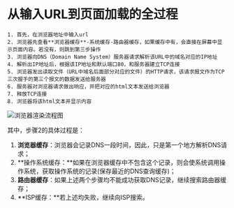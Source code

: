 # 从输入URL到页面加载的全过程

<ans>

```
1. 首先，在浏览器地址中输入url
2. 浏览器先查看**浏览器缓存**-系统缓存-路由器缓存，如果缓存中有，会直接在屏幕中显示页面内容。若没有，则跳到第三步操作
3. 浏览器向DNS（Domain Name System）服务器请求解析该URL中的域名对应的IP地址
4. 解析出IP地址后，根据该IP地址和默认端口80，和服务器建立TCP连接
5. 浏览器发出读取文件（URL中域名后面部分对应的文件）的HTTP请求，该请求报文作为TCP三次握手的第三个报文的数据发送给服务器
6. 服务器对浏览器请求做出响应，并把对应的html文本发送给浏览器
7. 释放TCP连接
8. 浏览器将该html文本并显示内容
```

![浏览器渲染流程图](https://user-gold-cdn.xitu.io/2020/2/17/17050f12635e051f?imageView2/0/w/1280/h/960/format/webp/ignore-error/1)

其中，步骤2的具体过程是：

1. **浏览器缓存**：浏览器会记录DNS一段时间，因此，只是第一个地方解析DNS请求；
2. **操作系统缓存：**如果在浏览器缓存中不包含这个记录，则会使系统调用操作系统，获取操作系统的记录(保存最近的DNS查询缓存)；
3. **路由器缓存**：如果上述两个步骤均不能成功获取DNS记录，继续搜索路由器缓存；
4. **ISP缓存：**若上述均失败，继续向ISP搜索。

</ans>